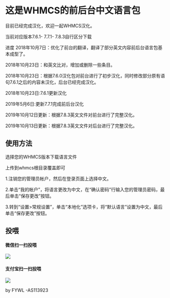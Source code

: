 <h1>这是WHMCS的前后台中文语言包</h1>

目前已经完成汉化，欢迎一起WHMCS汉化。

当前对应版本7.6.1- 7.7.1- 7.8.3自行区分下载

进度 2018年10月7日：优化了前台的翻译，翻译了部分英文内容前后台语言包基本成型了。

2018年10月23日：和英文比对，增加或删除一些条目。

2018年10月23日：根据7.6.0汉化包对前台进行了初步汉化，同时修改部分原有语句7.6.1之后的内容未汉化，后台已经完成汉化。

2018年10月23日:7.6.1更新汉化

2019年5月6日:更新7.7.1完成前后台汉化 

2019年10月12日更新：根据7.8.3英文文件对前台进行了完整汉化。

2019年10月13日更新：根据7.8.3英文文件对后台进行了完整汉化。

<h2>使用方法</h2>

选择您的WHMCS版本下载语言文件

上传到whmcs根目录覆盖即可

1.注销您的管理员帐户，然后在登录页面上选择中文。 

2.单击“我的帐户”，将语言更改为中文，在“确认密码”行输入您的管理员密码，最后单击“保存更改”按钮。 

3.转到“设置>常规设置”，单击“本地化”选项卡，将“默认语言”设置为中文，最后单击“保存更改”按钮。

<h2>投喂</h2>			
<h4>微信扫一扫投喂</h4>
<img src="https://blog.fywlnet.cn/images/1539175170786.jpg">
<h4>支付宝扫一扫投喂</h4>
<img src="https://blog.fywlnet.cn/images/1539175192974.jpg">

by FYWL -AS113923
